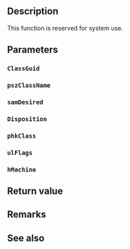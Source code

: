 ## Description

This function is reserved for system use.

## Parameters

### `ClassGuid`

### `pszClassName`

### `samDesired`

### `Disposition`

### `phkClass`

### `ulFlags`

### `hMachine`

## Return value

## Remarks

## See also